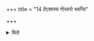 +++
title = "14 तेऽश्वस्य गोप्तारो भवन्ति"

+++

<details><summary>थिते</summary>

14. they become the protectors of the horse.  
</details>
